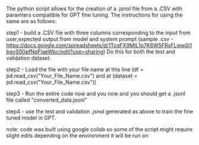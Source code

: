 The python script allows for the creation of a .jsnol file from a .CSV with paramters compatible for GPT fine tuning. The instructions for using the same are as follows:

step1 - build a .CSV file with three columns corresponding to the input from user,expected output from model and system prompt 
(sample .csv - https://docs.google.com/spreadsheets/d/1TcqFX9MIL1p7K6W5FRsFLww0i1bgyS00pfNqFlaeWbc/edit?usp=sharing) Do this for both the test and validation dataset.

step2 - Load the file with your file name at this line (df = pd.read_csv("Your_File_Name.csv") and at (dataset = pd.read_csv("Your_File_Name.csv"))

step3 - Run the entire code now and you now and you should get a .jsonl file called "converted_data.jsonl"

step4 - use the test and validation .jsnol generated as above to train the fine tuned model in GPT.

note: code was built using google collab so some of the script might require slight edits depending on the environment it will be run on
